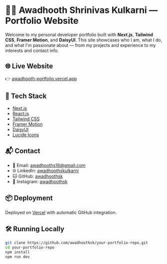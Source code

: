 # 🧑‍💻 Awadhooth Shrinivas Kulkarni — Portfolio Website

Welcome to my personal developer portfolio built with **Next.js**, **Tailwind CSS**, **Framer Motion**, and **DaisyUI**. This site showcases who I am, what I do, and what I'm passionate about — from my projects and experience to my interests and contact info.

## 🌐 Live Website

👉 [awadhooth-portfolio.vercel.app](https://awadhooth-portfolio.vercel.app)

## 🚀 Tech Stack

- [Next.js](https://nextjs.org/)
- [React.js](https://reactjs.org/)
- [Tailwind CSS](https://tailwindcss.com/)
- [Framer Motion](https://www.framer.com/motion/)
- [DaisyUI](https://daisyui.com/)
- [Lucide Icons](https://lucide.dev/)



## 📬 Contact

- 📧 Email: [awadhooths16@gmail.com](mailto:awadhooths16@gmail.com)
- 🌐 LinkedIn: [awadhoothskulkarni](https://www.linkedin.com/in/awadhoothskulkarni/)
- 🐱 GitHub: [awadhoothsk](https://github.com/awadhoothsk)
- 📸 Instagram: [awadhoothsk](https://instagram.com/awadhoothsk)

## 📦 Deployment

Deployed on [Vercel](https://vercel.com/) with automatic GitHub integration.

## 🛠️ Running Locally

```bash
git clone https://github.com/awadhoothsk/your-portfolio-repo.git
cd your-portfolio-repo
npm install
npm run dev
